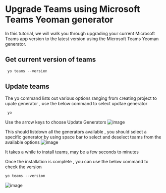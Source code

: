 # Upgrade Teams using Microsoft Teams Yeoman generator
In this tutorial, we will walk you through upgrading your current Microsoft Teams app version to the latest version using the Microsoft Teams Yeoman generator. 
## Get current version of teams
```PowerShell
 yo teams --version
```
## Update teams
The yo command lists out various options ranging from creating project to upate generator , use the below command to select updtae generator
```PowerShell
 yo
```
Use the arrow keys to choose Update Generators
![image](https://github.com/divya-akula/msteams-docs/blob/master/msteams-platform/assets/images/Update-Teams/YoSelectUpdateGen.png)

This should listdown all the generators available , you should select a specific generator by using space bar to select and deselect teams from the available options
![image](https://github.com/divya-akula/msteams-docs/blob/master/msteams-platform/assets/images/Update-Teams//UseSpaceToSelectGenerators.png)

It takes a while to install teams, may be a few seconds to minutes

Once the installation is complete , you can use the below command to check the version

```PowerShell
yo teams --version
```
![image](https://github.com/divya-akula/msteams-docs/blob/master/msteams-platform/assets/images/Update-Teams/FindVersionAfterInstallation.png)
